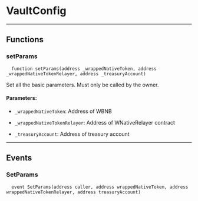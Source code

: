 # VaultConfig




___

## Functions

### setParams



```solidity
  function setParams(address _wrappedNativeToken, address _wrappedNativeTokenRelayer, address _treasuryAccount)
```

Set all the basic parameters. Must only be called by the owner.



#### Parameters:

- `_wrappedNativeToken`: Address of WBNB

- `_wrappedNativeTokenRelayer`: Address of WNativeRelayer contract

- `_treasuryAccount`: Address of treasury account


___

## Events

### SetParams

```solidity
  event SetParams(address caller, address wrappedNativeToken, address wrappedNativeTokenRelayer, address treasuryAccount)
```


